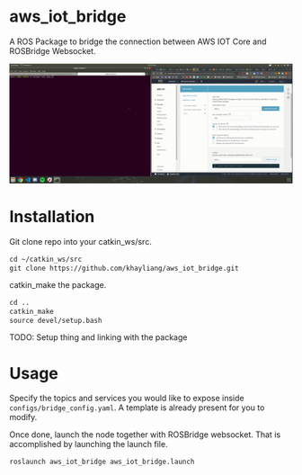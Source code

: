 # aws_iot_bridge
A ROS Package to bridge the connection between AWS IOT Core and ROSBridge Websocket.

![example](./resources/example.gif)

# Installation
Git clone repo into your catkin_ws/src.
```
cd ~/catkin_ws/src
git clone https://github.com/khayliang/aws_iot_bridge.git
```
catkin_make the package.
```
cd ..
catkin_make
source devel/setup.bash
```
TODO: Setup thing and linking with the package
# Usage
Specify the topics and services you would like to expose inside `configs/bridge_config.yaml`. A template is already present for you to modify.

Once done, launch the node together with ROSBridge websocket. That is accomplished by launching the launch file.
```
roslaunch aws_iot_bridge aws_iot_bridge.launch
```

